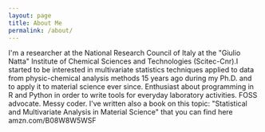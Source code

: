 ```yaml
---
layout: page
title: About Me
permalink: /about/
---
```


I'm a researcher at the National Research Council of Italy at the "Giulio Natta" Institute of Chemical Sciences and Technologies (Scitec-Cnr).I started to be interested in multivariate statistics techniques applied to data from physic-chemical analysis methods 15 years ago during my  Ph.D. and to apply it to material science ever since. Enthusiast about programming in R and Python in order to write tools for everyday laboratory activities. FOSS advocate. Messy coder. I've written also a book on this topic: "Statistical and Multivariate Analysis in Material Science" that you can find here amzn.com/B08W8W5WSF



[^1]:a blogging platform that natively supports Jupyter notebooks in addition to other formats.
